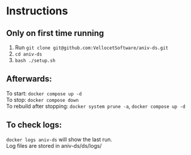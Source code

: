 # Instructions
## Only on first time running
1. Run `git clone git@github.com:VellocetSoftware/aniv-ds.git`
2. `cd aniv-ds`
3. `bash ./setup.sh`
## Afterwards:
To start: `docker compose up -d`  
To stop: `docker compose down`  
To rebuild after stopping: `docker system prune -a`, `docker compose up -d`
## To check logs:
`docker logs aniv-ds` will show the last run.  
Log files are stored in aniv-ds/ds/logs/
